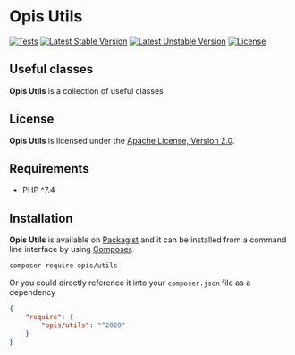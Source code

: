 Opis Utils
==========
[![Tests](https://github.com/opis/utils/workflows/Tests/badge.svg)](https://github.com/opis/utils/actions)
[![Latest Stable Version](https://poser.pugx.org/opis/utils/version.png)](https://packagist.org/packages/opis/utils)
[![Latest Unstable Version](https://poser.pugx.org/opis/utils/v/unstable.png)](//packagist.org/packages/opis/utils)
[![License](https://poser.pugx.org/opis/utils/license.png)](https://packagist.org/packages/opis/utils)

Useful classes
--------------
**Opis Utils** is a collection of useful classes 

## License

**Opis Utils** is licensed under the [Apache License, Version 2.0][license]. 

## Requirements

* PHP ^7.4

## Installation

**Opis Utils** is available on [Packagist] and it can be installed from a 
command line interface by using [Composer]. 

```bash
composer require opis/utils
```

Or you could directly reference it into your `composer.json` file as a dependency

```json
{
    "require": {
        "opis/utils": "^2020"
    }
}
```

[license]: https://www.apache.org/licenses/LICENSE-2.0 "Apache License"
[Packagist]: https://packagist.org/packages/opis/database "Packagist"
[Composer]: https://getcomposer.org "Composer"